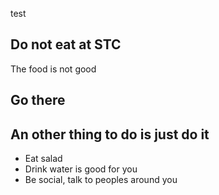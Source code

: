 test
## Do not eat at STC
The food is not good
## Go there
## An other thing to do is just do it

-   Eat salad
-   Drink water is good for you
-   Be social, talk to peoples around you
